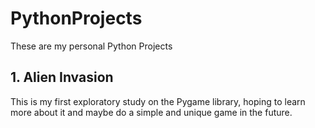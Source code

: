 # PythonProjects

These are my personal Python Projects

## 1. Alien Invasion

This is my first exploratory study on the Pygame library, hoping to learn more about it and maybe do a simple and unique game in the future.